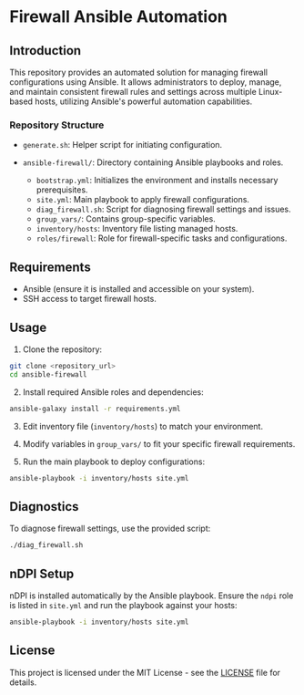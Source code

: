# Firewall Ansible Automation

## Introduction

This repository provides an automated solution for managing firewall configurations using Ansible. It allows administrators to deploy, manage, and maintain consistent firewall rules and settings across multiple Linux-based hosts, utilizing Ansible's powerful automation capabilities.

### Repository Structure

* `generate.sh`: Helper script for initiating configuration.
* `ansible-firewall/`: Directory containing Ansible playbooks and roles.

  * `bootstrap.yml`: Initializes the environment and installs necessary prerequisites.
  * `site.yml`: Main playbook to apply firewall configurations.
  * `diag_firewall.sh`: Script for diagnosing firewall settings and issues.
  * `group_vars/`: Contains group-specific variables.
  * `inventory/hosts`: Inventory file listing managed hosts.
  * `roles/firewall`: Role for firewall-specific tasks and configurations.

## Requirements

* Ansible (ensure it is installed and accessible on your system).
* SSH access to target firewall hosts.

## Usage

1. Clone the repository:

```bash
git clone <repository_url>
cd ansible-firewall
```

2. Install required Ansible roles and dependencies:

```bash
ansible-galaxy install -r requirements.yml
```

3. Edit inventory file (`inventory/hosts`) to match your environment.

4. Modify variables in `group_vars/` to fit your specific firewall requirements.

5. Run the main playbook to deploy configurations:

```bash
ansible-playbook -i inventory/hosts site.yml
```

## Diagnostics

To diagnose firewall settings, use the provided script:

```bash
./diag_firewall.sh
```

## nDPI Setup

nDPI is installed automatically by the Ansible playbook. Ensure the
`ndpi` role is listed in `site.yml` and run the playbook against your
hosts:

```bash
ansible-playbook -i inventory/hosts site.yml
```

## License

This project is licensed under the MIT License - see the [LICENSE](LICENSE) file for details.
